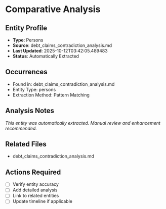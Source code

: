 # Comparative Analysis

## Entity Profile
- **Type**: Persons
- **Source**: debt_claims_contradiction_analysis.md
- **Last Updated**: 2025-10-12T03:42:05.489483
- **Status**: Automatically Extracted

## Occurrences
- Found in: debt_claims_contradiction_analysis.md
- Entity Type: persons
- Extraction Method: Pattern Matching

## Analysis Notes
*This entity was automatically extracted. Manual review and enhancement recommended.*

## Related Files
- debt_claims_contradiction_analysis.md

## Actions Required
- [ ] Verify entity accuracy
- [ ] Add detailed analysis
- [ ] Link to related entities
- [ ] Update timeline if applicable

